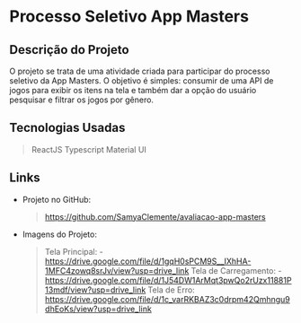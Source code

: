 
# Processo Seletivo App Masters

## Descrição do Projeto
O projeto se trata de uma atividade criada para participar do processo seletivo da App Masters. O objetivo é simples: consumir de uma API de jogos para exibir os itens na tela e também dar a opção do usuário pesquisar e filtrar os jogos por gênero.

## Tecnologias Usadas
> ReactJS 
> Typescript
> Material UI

## Links
* Projeto no GitHub:
   > https://github.com/SamyaClemente/avaliacao-app-masters
* Imagens do Projeto:
     > Tela Principal:
       - https://drive.google.com/file/d/1gqH0sPCM9S__IXhHA-1MFC4zowq8srJv/view?usp=drive_link
     > Tela de Carregamento:
       - https://drive.google.com/file/d/1J54DW1ArMqt3pwQo2rUzx11881P13mdf/view?usp=drive_link
    > Tela de Erro:
        https://drive.google.com/file/d/1c_varRKBAZ3c0drpm42Qmhngu9dhEoKs/view?usp=drive_link

